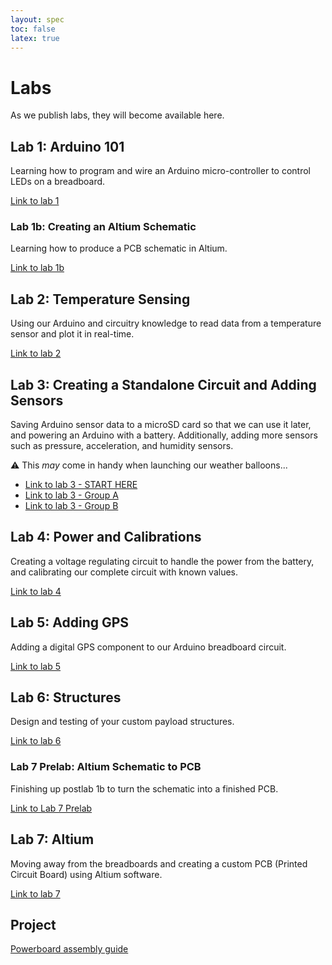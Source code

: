 ```yaml
---
layout: spec
toc: false
latex: true
---
```


# Labs

As we publish labs, they will become available here.

## Lab 1: Arduino 101

Learning how to program and wire an Arduino micro-controller to control LEDs on a breadboard.

[Link to lab 1](/labs/lab-1)

### Lab 1b: Creating an Altium Schematic

Learning how to produce a PCB schematic in Altium.

[Link to lab 1b](/labs/lab-1b)

## Lab 2: Temperature Sensing

Using our Arduino and circuitry knowledge to read data from a temperature sensor and plot it in real-time.

[Link to lab 2](/labs/lab-2)

## Lab 3: Creating a Standalone Circuit and Adding Sensors

Saving Arduino sensor data to a microSD card so that we can use it later, and powering an Arduino with a battery. Additionally, adding more sensors such as pressure, acceleration, and humidity sensors.

:warning: This *may* come in handy when launching our weather balloons...

- [Link to lab 3 - START HERE](/labs/lab-3)
- [Link to lab 3 - Group A](/labs/lab-3GroupA)
- [Link to lab 3 - Group B](/labs/lab-3GroupB)

## Lab 4: Power and Calibrations

Creating a voltage regulating circuit to handle the power from the battery, and calibrating our complete circuit with known values.

[Link to lab 4](/labs/lab-4)

## Lab 5: Adding GPS

Adding a digital GPS component to our Arduino breadboard circuit.

[Link to lab 5](/labs/lab-5)

## Lab 6: Structures

Design and testing of your custom payload structures.

[Link to lab 6](/labs/lab-6)

### Lab 7 Prelab: Altium Schematic to PCB

Finishing up postlab 1b to turn the schematic into a finished PCB.


[Link to Lab 7 Prelab](/labs/lab-7-prelab)


## Lab 7: Altium

Moving away from the breadboards and creating a custom PCB (Printed Circuit Board) using Altium software.


[Link to lab 7](/labs/lab-7)

## Project
[Powerboard assembly guide](/project/power-board)